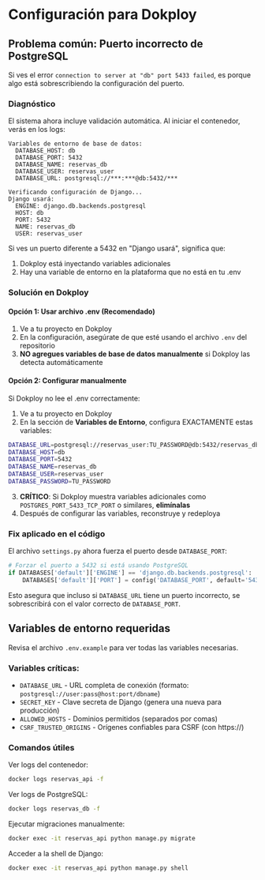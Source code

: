 # Configuración para Dokploy

## Problema común: Puerto incorrecto de PostgreSQL

Si ves el error `connection to server at "db" port 5433 failed`, es porque algo está sobrescribiendo la configuración del puerto.

### Diagnóstico

El sistema ahora incluye validación automática. Al iniciar el contenedor, verás en los logs:

```
Variables de entorno de base de datos:
  DATABASE_HOST: db
  DATABASE_PORT: 5432
  DATABASE_NAME: reservas_db
  DATABASE_USER: reservas_user
  DATABASE_URL: postgresql://***:***@db:5432/***

Verificando configuración de Django...
Django usará:
  ENGINE: django.db.backends.postgresql
  HOST: db
  PORT: 5432
  NAME: reservas_db
  USER: reservas_user
```

Si ves un puerto diferente a 5432 en "Django usará", significa que:
1. Dokploy está inyectando variables adicionales
2. Hay una variable de entorno en la plataforma que no está en tu .env

### Solución en Dokploy

#### Opción 1: Usar archivo .env (Recomendado)
1. Ve a tu proyecto en Dokploy
2. En la configuración, asegúrate de que esté usando el archivo `.env` del repositorio
3. **NO agregues variables de base de datos manualmente** si Dokploy las detecta automáticamente

#### Opción 2: Configurar manualmente
Si Dokploy no lee el .env correctamente:

1. Ve a tu proyecto en Dokploy
2. En la sección de **Variables de Entorno**, configura EXACTAMENTE estas variables:

```bash
DATABASE_URL=postgresql://reservas_user:TU_PASSWORD@db:5432/reservas_db
DATABASE_HOST=db
DATABASE_PORT=5432
DATABASE_NAME=reservas_db
DATABASE_USER=reservas_user
DATABASE_PASSWORD=TU_PASSWORD
```

3. **CRÍTICO**: Si Dokploy muestra variables adicionales como `POSTGRES_PORT_5433_TCP_PORT` o similares, **elimínalas**
4. Después de configurar las variables, reconstruye y redeploya

### Fix aplicado en el código

El archivo `settings.py` ahora fuerza el puerto desde `DATABASE_PORT`:

```python
# Forzar el puerto a 5432 si está usando PostgreSQL
if DATABASES['default']['ENGINE'] == 'django.db.backends.postgresql':
    DATABASES['default']['PORT'] = config('DATABASE_PORT', default='5432')
```

Esto asegura que incluso si `DATABASE_URL` tiene un puerto incorrecto, se sobrescribirá con el valor correcto de `DATABASE_PORT`.

## Variables de entorno requeridas

Revisa el archivo `.env.example` para ver todas las variables necesarias.

### Variables críticas:
- `DATABASE_URL` - URL completa de conexión (formato: `postgresql://user:pass@host:port/dbname`)
- `SECRET_KEY` - Clave secreta de Django (genera una nueva para producción)
- `ALLOWED_HOSTS` - Dominios permitidos (separados por comas)
- `CSRF_TRUSTED_ORIGINS` - Orígenes confiables para CSRF (con https://)

### Comandos útiles

Ver logs del contenedor:
```bash
docker logs reservas_api -f
```

Ver logs de PostgreSQL:
```bash
docker logs reservas_db -f
```

Ejecutar migraciones manualmente:
```bash
docker exec -it reservas_api python manage.py migrate
```

Acceder a la shell de Django:
```bash
docker exec -it reservas_api python manage.py shell
```
